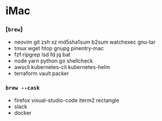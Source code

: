 iMac
========

### [`brew`]
- neovim git zsh xz md5sha1sum b2sum watchexec gnu-tar
- tmux wget htop gnupg pinentry-mac
- fzf ripgrep lsd fd jq bat
- node yarn python go shellcheck
- awscli kubernetes-cli kubernetes-helm
- terraform vault packer

### `brew --cask`
- firefox visual-studio-code iterm2 rectangle
- slack
- docker
